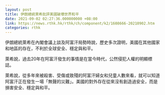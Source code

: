 ```yaml
---
layout: post
title: 伊朗總統萊希批評美國破壞世界和平
date: 2021-09-02 02:27:36.000000000 +08:00
link: https://news.rthk.hk/rthk/ch/component/k2/1608666-20210902.htm
categories: rthk
---
```


伊朗總統萊希在內閣會議上談及阿富汗局勢時說，歷史多次證明，美國在其他國家和地區的存在，不利於全球安全、穩定與和平。

萊希說，過去20年在阿富汗發生的事情是在當今時代，公然侵犯人權的明顯標誌。

萊希說，從多年來被殺害、受傷或致殘的阿富汗婦女和兒童人數來看，就可以知道阿富汗正在發生一場「無聲的災難」。美國的對外存在從來沒有創造過安全，而是損害安全、穩定與和平。
